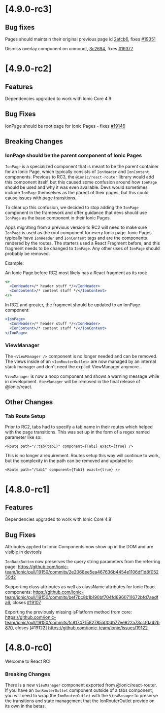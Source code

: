 # [4.9.0-rc3]

## Bug fixes

Pages should maintain their original previous page id [2afcb6](https://github.com/ionic-team/ionic/commit/2afcb6c80b167b95beb79641504d9237b498dbef), fixes [#19351](https://github.com/ionic-team/ionic/issues/19351)

Dismiss overlay component on unmount, [3c2694](https://github.com/ionic-team/ionic/commit/3c26946d47b37d42dfaa3294cfb6bf8f0ef11aa4), fixes [#19377](https://github.com/ionic-team/ionic/issues/19377)


# [4.9.0-rc2]

## Features

Dependencies upgraded to work with Ionic Core 4.9

## Bug Fixes

IonPage should be root page for Ionic Pages - fixes [#19146](https://github.com/ionic-team/ionic/issues/19146)

## Breaking Changes

### IonPage should be the parent component of Ionic Pages

`IonPage` is a specialized component that is meant to be the parent container for an Ionic Page, which typically consists of `IonHeader` and `IonContent` components. Previous to RC3, the `@ionic/react-router` library would add this component itself, but this caused some confusion around how `IonPage` should be used and why it was even available. Devs would sometimes include `IonPage` themselves as the parent of their pages, but this could cause issues with page transitions.

To clear up this confusion, we decided to stop adding the `IonPage` component in the framework and offer guidance that devs should use `IonPage` as the base component in their Ionic Pages.

Apps migrating from a previous version to RC2 will need to make sure `IonPage` is used as the root component for every Ionic page. Ionic Pages typically have `IonHeader` and `IonContent` tags and are the components rendered by the routes. The starters used a React Fragment before, and this fragment needs to be changed to `IonPage`. Any other uses of `IonPage` should probably be removed.

Example:

An Ionic Page before RC2 most likely has a React fragment as its root:

``` jsx
<>
  <IonHeader>/* header stuff */</IonHeader>
  <IonContent>/* content stuff */</IonContent>
</>
```

In RC2 and greater, the fragment should be updated to an IonPage component:

``` jsx
<IonPage>
  <IonHeader>/* header stuff */</IonHeader>
  <IonContent>/* content stuff */</IonContent>
</IonPage>
```

### ViewManager

The `<ViewManager />` component is no longer needed and can be removed. The views inside of an `<IonRouterOutlet>` are now managed by an internal stack manager and don't need the explicit ViewManager anymore.

`ViewManager` is now a noop component and shows a warning message while in development. `ViewManager` will be removed in the final release of @ionic/react.

## Other Changes

### Tab Route Setup

Prior to RC2, tabs had to specify a tab name in their routes which helped with the page transitions. This was set up in the form of a regex named parameter like so:

`<Route path="/:tab(tab1)" component={Tab1} exact={true} />`

This is no longer a requirement. Routes setup this way will continue to work, but the complexity in the path can be removed and updated to:

`<Route path="/tab1" component={Tab1} exact={true} />`

# [4.8.0-rc1]

## Features

Dependencies upgraded to work with Ionic Core 4.8

## Bug Fixes

Attributes applied to Ionic Components now show up in the DOM and are visible in devtools

`IonBackButton` now preserves the query string parameters from the referring page: https://github.com/ionic-team/ionic/pull/19150/commits/2e2068ee5ea467636b4454e1106df1d8f05230d2

Supporting class attributes as well as className attributes for Ionic React components: https://github.com/ionic-team/ionic/pull/19150/commits/bef7bc8b1b190bf704fd6960711672bfd7aedfa6, closes [#19107](https://github.com/ionic-team/ionic/issues/19107)

Exporting the previously missing isPlatform method from core: https://github.com/ionic-team/ionic/pull/19150/commits/fc817471582785a00db77ee922a73ccfda42b870, closes [#19122] https://github.com/ionic-team/ionic/issues/19122

# [4.8.0-rc0]

Welcome to React RC! 

### Breaking Changes

There is a new `ViewManager` component exported from @ionic/react-router. If you have an `IonRouterOutlet` component outside of a tabs component, you will need to wrap the `IonRouterOutlet` with the `ViewManager` to preserve the transitions and state management that the IonRouterOutlet provide on its own in the betas.